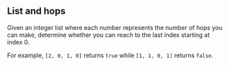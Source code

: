 ## List and hops
Given an integer list where each number represents the number of hops you can make, 
determine whether you can reach to the last index starting at index 0.

For example, `[2, 0, 1, 0]` returns `true` while `[1, 1, 0, 1]` returns `false`.
